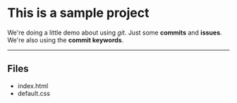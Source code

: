 # This is a sample project

We're doing a little demo about using *git*.  Just some **commits** and **issues**.  We're also using the **commit keywords**.

--- 

## Files

* index.html
* default.css
